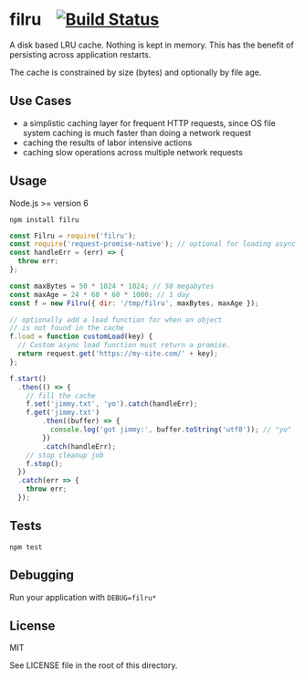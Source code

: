 # filru &nbsp;&nbsp; [![Build Status](https://travis-ci.org/ruffrey/filru.svg?branch=master)](https://travis-ci.org/ruffrey/filru)

A disk based LRU cache. Nothing is kept in memory. This has the benefit of persisting across application restarts.

The cache is constrained by size (bytes) and optionally by file age.

## Use Cases

- a simplistic caching layer for frequent HTTP requests, since OS file system caching is much faster than doing a network request
- caching the results of labor intensive actions
- caching slow operations across multiple network requests

## Usage

Node.js >= version 6

```
npm install filru
```


```javascript
const Filru = require('filru');
const require('request-promise-native'); // optional for loading async when not in cache
const handleErr = (err) => {
  throw err;
};

const maxBytes = 50 * 1024 * 1024; // 50 megabytes
const maxAge = 24 * 60 * 60 * 1000; // 1 day
const f = new Filru({ dir: '/tmp/filru', maxBytes, maxAge });

// optionally add a load function for when an object
// is not found in the cache
f.load = function customLoad(key) {
  // Custom async load function must return a promise.
  return request.get('https://my-site.com/' + key);
};

f.start()
  .then(() => {
    // fill the cache
    f.set('jimmy.txt', 'yo').catch(handleErr);
    f.get('jimmy.txt')
        .then((buffer) => {
          console.log('got jimmy:', buffer.toString('utf8')); // "yo"
        })
        .catch(handleErr);
    // stop cleanup job
    f.stop();
  })
  .catch(err => {
    throw err;
  });
```

## Tests

```
npm test
```

## Debugging

Run your application with `DEBUG=filru*`

## License

MIT

See LICENSE file in the root of this directory.
